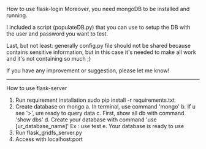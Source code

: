 How to use flask-login
Moreover, you need mongoDB to be installed and running.

I included a script (populateDB.py) that you can use to setup the DB with the user and password you want to test.

Last, but not least: generally config.py file should not be shared because contains sensitive information, but in this case it's needed to make all work and it's not containing so much ;)

If you have any improvement or suggestion, please let me know!

------
How to use flask-server

1. Run requirement installation
   sudo pip install -r requirements.txt
2. Create database on mongo
   a. In terminal, use command 'mongo'
   b. If u see '>', ure ready to query data
   c. First, show all db with command 'show dbs'
   d. Create your database with command 'use [ur_database_name]'
      Ex : use test
   e. Your database is ready to use
3. Run flask_gridfs_server.py
4. Access with localhost:port